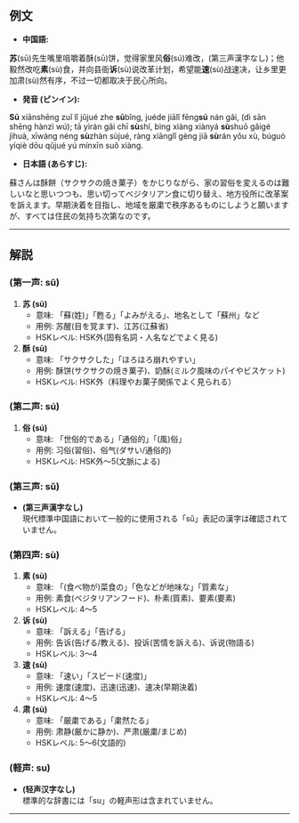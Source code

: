## 例文
* **中国語:**

**苏**(sū)先生嘴里咀嚼着酥(sū)饼，觉得家里风**俗**(sú)难改，(第三声漢字なし)；他毅然改吃**素**(sù)食，并向县衙**诉**(sù)说改革计划，希望能**速**(sù)战速决，让乡里更加肃(sù)然有序，不过一切都取决于民心所向。

* **発音 (ピンイン):**

**Sū** xiānshēng zuǐ lǐ jǔjué zhe **sū**bǐng, juéde jiālǐ fēng**sú** nán gǎi, (dì sān shēng hànzì wú); tā yìrán gǎi chī **sù**shí, bìng xiàng xiànyá **sù**shuō gǎigé jìhuà, xīwàng néng **sù**zhàn sùjué, ràng xiānglǐ gèng jiā **sù**rán yǒu xù, búguò yíqiè dōu qǔjué yú mínxīn suǒ xiàng. 

* **日本語 (あらすじ):**  

蘇さんは酥餅（サクサクの焼き菓子）をかじりながら、家の習俗を変えるのは難しいなと思いつつも、思い切ってベジタリアン食に切り替え、地方役所に改革案を訴えます。早期決着を目指し、地域を厳粛で秩序あるものにしようと願いますが、すべては住民の気持ち次第なのです。

---

## 解説

### (第一声: sū)
1. **苏 (sū)**  
   - 意味: 「蘇(姓)」「甦る」「よみがえる」、地名として「蘇州」など  
   - 用例: 苏醒(目を覚ます)、江苏(江蘇省)  
   - HSKレベル: HSK外(固有名詞・人名などでよく見る)  
2. **酥 (sū)**  
   - 意味: 「サクサクした」「ほろほろ崩れやすい」  
   - 用例: 酥饼(サクサクの焼き菓子)、奶酥(ミルク風味のパイやビスケット)  
   - HSKレベル: HSK外（料理やお菓子関係でよく見られる）

### (第二声: sú)
1. **俗 (sú)**  
   - 意味: 「世俗的である」「通俗的」「(風)俗」  
   - 用例: 习俗(習俗)、俗气(ダサい/通俗的)  
   - HSKレベル: HSK外〜5(文脈による)

### (第三声: sǔ)
- **(第三声漢字なし)**  
  現代標準中国語において一般的に使用される「sǔ」表記の漢字は確認されていません。

### (第四声: sù)
1. **素 (sù)**  
   - 意味: 「(食べ物が)菜食の」「色などが地味な」「質素な」  
   - 用例: 素食(ベジタリアンフード)、朴素(質素)、要素(要素)  
   - HSKレベル: 4〜5  
2. **诉 (sù)**  
   - 意味: 「訴える」「告げる」  
   - 用例: 告诉(告げる/教える)、投诉(苦情を訴える)、诉说(物語る)  
   - HSKレベル: 3〜4  
3. **速 (sù)**  
   - 意味: 「速い」「スピード(速度)」  
   - 用例: 速度(速度)、迅速(迅速)、速决(早期決着)  
   - HSKレベル: 4〜5  
4. **肃 (sù)**  
   - 意味: 「厳粛である」「粛然たる」  
   - 用例: 肃静(厳かに静か)、严肃(厳粛/まじめ)  
   - HSKレベル: 5〜6(文語的)

### (軽声: su)
- **(轻声汉字なし)**  
  標準的な辞書には「su」の軽声形は含まれていません。

---
